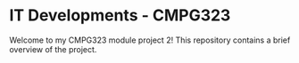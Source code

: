 # IT Developments - CMPG323

Welcome to my CMPG323 module project 2! This repository contains a brief overview of the project.
